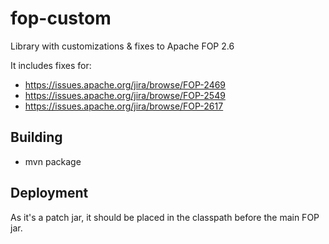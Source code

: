 # fop-custom
Library with customizations & fixes to Apache FOP 2.6

It includes fixes for:
  * https://issues.apache.org/jira/browse/FOP-2469
  * https://issues.apache.org/jira/browse/FOP-2549
  * https://issues.apache.org/jira/browse/FOP-2617

## Building
  * mvn package

## Deployment

As it's a patch jar, it should be placed in the classpath before the main FOP jar.

